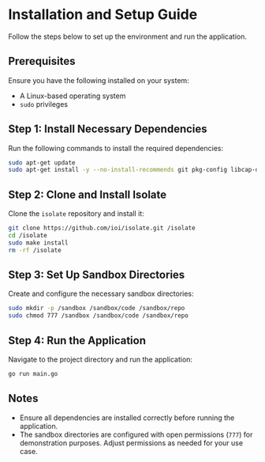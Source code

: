 # Installation and Setup Guide

Follow the steps below to set up the environment and run the application.

## Prerequisites

Ensure you have the following installed on your system:
- A Linux-based operating system
- `sudo` privileges

## Step 1: Install Necessary Dependencies

Run the following commands to install the required dependencies:

```bash
sudo apt-get update
sudo apt-get install -y --no-install-recommends git pkg-config libcap-dev libsystemd-dev ca-certificates make gcc g++ cmake python3 python3-pip python3-venv ninja-build libgtest-dev valgrind
```

## Step 2: Clone and Install Isolate

Clone the `isolate` repository and install it:

```bash
git clone https://github.com/ioi/isolate.git /isolate
cd /isolate
sudo make install
rm -rf /isolate
```

## Step 3: Set Up Sandbox Directories

Create and configure the necessary sandbox directories:

```bash
sudo mkdir -p /sandbox /sandbox/code /sandbox/repo
sudo chmod 777 /sandbox /sandbox/code /sandbox/repo
```

## Step 4: Run the Application

Navigate to the project directory and run the application:

```bash
go run main.go
```

## Notes

- Ensure all dependencies are installed correctly before running the application.
- The sandbox directories are configured with open permissions (`777`) for demonstration purposes. Adjust permissions as needed for your use case.
